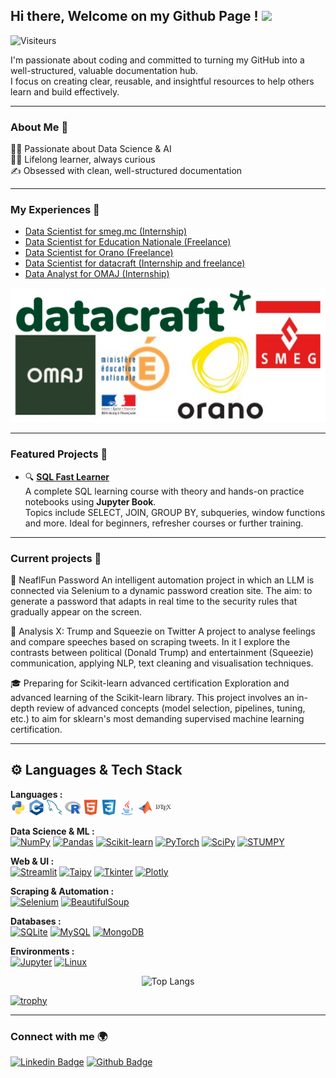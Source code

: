 ## Hi there, Welcome on my Github Page ! <img src="https://media.giphy.com/media/hvRJCLFzcasrR4ia7z/giphy.gif" width="25">
![Visiteurs](https://visitor-badge.laobi.icu/badge?page_id=Mastocodeur.Mastocodeur)

I'm passionate about coding and committed to turning my GitHub into a well-structured, valuable documentation hub.  
I focus on creating clear, reusable, and insightful resources to help others learn and build effectively.

___

### About Me 🚀
👨‍💻 Passionate about Data Science & AI  
🧑‍🎓 Lifelong learner, always curious  
✍️ Obsessed with clean, well-structured documentation  

___

### My Experiences 🙌
- [Data Scientist for smeg.mc (Internship)](https://www.smeg.mc/) 
- [Data Scientist for Education Nationale (Freelance)](https://www.education.gouv.fr/)
- [Data Scientist for Orano (Freelance)](https://www.orano.group/fr) 
- [Data Scientist for datacraft (Internship and freelance)](https://datacraft.paris/) 
- [Data Analyst for OMAJ (Internship)](https://omaj.fr/)

<div align="center">
  <img src="logos_entreprises.png" alt="Logos entreprises" />
</div>

___

### Featured Projects 📌

- 🔍 [**SQL Fast Learner**](https://github.com/Mastocodeur/sql-fast-learner)  
  A complete SQL learning course with theory and hands-on practice notebooks using **Jupyter Book**.  
  Topics include SELECT, JOIN, GROUP BY, subqueries, window functions and more. Ideal for beginners, refresher courses or further training.
___


### Current projects 🚧

🤖 NeaflFun Password
An intelligent automation project in which an LLM is connected via Selenium to a dynamic password creation site. The aim: to generate a password that adapts in real time to the security rules that gradually appear on the screen.

🧠 Analysis X: Trump and Squeezie on Twitter
A project to analyse feelings and compare speeches based on scraping tweets. In it I explore the contrasts between political (Donald Trump) and entertainment (Squeezie) communication, applying NLP, text cleaning and visualisation techniques.

🎓 Preparing for Scikit-learn advanced certification
Exploration and advanced learning of the Scikit-learn library. This project involves an in-depth review of advanced concepts (model selection, pipelines, tuning, etc.) to aim for sklearn's most demanding supervised machine learning certification.

___

## ⚙️ Languages & Tech Stack

**Languages :**  
<code><img height="25" src="https://raw.githubusercontent.com/devicons/devicon/master/icons/python/python-original.svg" alt="Python"/></code>
<code><img height="25" src="https://raw.githubusercontent.com/devicons/devicon/master/icons/cplusplus/cplusplus-original.svg" alt="C++"/></code>
<code><img height="25" src="https://raw.githubusercontent.com/devicons/devicon/master/icons/mysql/mysql-original.svg" alt="SQL"/></code>
<code><img height="25" src="https://raw.githubusercontent.com/devicons/devicon/master/icons/r/r-original.svg" alt="R"/></code>
<code><img height="25" src="https://raw.githubusercontent.com/devicons/devicon/master/icons/html5/html5-original.svg" alt="HTML5"/></code>
<code><img height="25" src="https://raw.githubusercontent.com/devicons/devicon/master/icons/css3/css3-original.svg" alt="CSS3"/></code>
<code><img height="25" src="https://raw.githubusercontent.com/devicons/devicon/master/icons/java/java-original.svg" alt="Java"/></code>
<code><img height="25" src="https://raw.githubusercontent.com/devicons/devicon/master/icons/matlab/matlab-original.svg" alt="MATLAB"/></code>
<code><img height="25" src="https://raw.githubusercontent.com/devicons/devicon/master/icons/latex/latex-original.svg" alt="LaTeX"/></code>


**Data Science & ML :**  
[![NumPy](https://img.shields.io/badge/NumPy-013243?style=flat&logo=numpy&logoColor=white)](https://numpy.org)
[![Pandas](https://img.shields.io/badge/Pandas-150458?style=flat&logo=pandas&logoColor=white)](https://pandas.pydata.org)
[![Scikit-learn](https://img.shields.io/badge/Scikit--learn-F7931E?style=flat&logo=scikitlearn&logoColor=white)](https://scikit-learn.org)
[![PyTorch](https://img.shields.io/badge/PyTorch-EE4C2C?style=flat&logo=pytorch&logoColor=white)](https://pytorch.org)
[![SciPy](https://img.shields.io/badge/SciPy-8CAAE6?style=flat&logo=scipy&logoColor=white)](https://scipy.org)
[![STUMPY](https://img.shields.io/badge/STUMPY-00BFC4?style=flat&logo=python&logoColor=white)](https://stumpy.readthedocs.io)

**Web & UI :**  
[![Streamlit](https://img.shields.io/badge/Streamlit-FF4B4B?style=flat&logo=streamlit&logoColor=white)](https://streamlit.io)
[![Taipy](https://img.shields.io/badge/Taipy-1E90FF?style=flat&logo=python&logoColor=white)](https://www.taipy.io)
[![Tkinter](https://img.shields.io/badge/Tkinter-FF6F61?style=flat&logo=python&logoColor=white)](https://docs.python.org/3/library/tkinter.html)
[![Plotly](https://img.shields.io/badge/Plotly-3F4F75?style=flat&logo=plotly&logoColor=white)](https://plotly.com)

**Scraping & Automation :**  
[![Selenium](https://img.shields.io/badge/Selenium-43B02A?style=flat&logo=selenium&logoColor=white)](https://www.selenium.dev)
[![BeautifulSoup](https://img.shields.io/badge/BeautifulSoup-8B0000?style=flat&logo=python&logoColor=white)](https://www.crummy.com/software/BeautifulSoup)

**Databases :**  
[![SQLite](https://img.shields.io/badge/SQLite-003B57?style=flat&logo=sqlite&logoColor=white)](https://www.sqlite.org)
[![MySQL](https://img.shields.io/badge/MySQL-4479A1?style=flat&logo=mysql&logoColor=white)](https://www.mysql.com)
[![MongoDB](https://img.shields.io/badge/MongoDB-47A248?style=flat&logo=mongodb&logoColor=white)](https://www.mongodb.com)

**Environments :**  
[![Jupyter](https://img.shields.io/badge/Jupyter-F37626?style=flat&logo=jupyter&logoColor=white)](https://jupyter.org)
[![Linux](https://img.shields.io/badge/Linux-FCC624?style=flat&logo=linux&logoColor=black)](https://www.kernel.org)







<div align="center">
  <img src="https://github-readme-stats.vercel.app/api/top-langs/?username=Mastocodeur&layout=compact" alt="Top Langs" />
</div>


[![trophy](https://github-profile-trophy.vercel.app/?username=Mastocodeur&theme=onedark)](https://github.com/ryo-ma/github-profile-trophy)

___

### Connect with me 🌍 
[![Linkedin Badge](https://img.shields.io/badge/-LinkedIn-0072b1?style=flat&logo=linkedin&logoColor=white)](https://www.linkedin.com/in/rgasmi/?locale=en_US)
[![Github Badge](https://img.shields.io/badge/-GitHub-grey?style=flat&logo=github&logoColor=white)](https://github.com/Mastocodeur)









